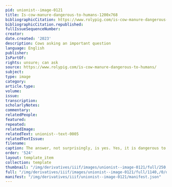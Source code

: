 ```yaml
---
pid: unionist--image-0121
title: Is-cow-manure-dangerous-to-humans-1200x768
bibliographicCitation: https://www.rolypig.com/is-cow-manure-dangerous-to-humans/
bibliographicCitation.republished: 
fullIssueSequenceNumber: 
creator: 
date.created: '2023'
description: Cows asking an important question
language: English
publisher: 
IsPartOf: 
rights: unsure; can ask
source: https://www.rolypig.com/is-cow-manure-dangerous-to-humans/
subject: 
type: image
category: 
article.type: 
volume: 
issue: 
transcription: 
scholarlyNotes: 
commentary: 
relatedPeople: 
featured: 
repeated: 
relatedImage: 
relatedText: unionist--text-0005
relatedTextIssue: 
filename: 
caption: The answer, not surprisingly, is yes. Yes, it is dangerous to ingest
order: '524'
layout: template_item
collection: template
thumbnail: "/img/derivatives/iiif/images/unionist--image-0121/full/250,/0/default.jpg"
full: "/img/derivatives/iiif/images/unionist--image-0121/full/1140,/0/default.jpg"
manifest: "/img/derivatives/iiif/unionist--image-0121/manifest.json"
---
```

